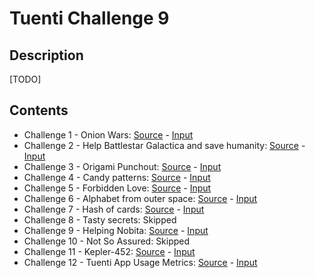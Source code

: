 # Tuenti Challenge 9

## Description
[TODO]

## Contents
* Challenge 1 - Onion Wars: [Source](src/onion_wars.py) - [Input](res/onion_wars)
* Challenge 2 - Help Battlestar Galactica and save humanity: [Source](src/onion_wars.py) - [Input](res/onion_wars)
* Challenge 3 - Origami Punchout: [Source](src/origami_punchout.py) - [Input](res/origami_punchout)
* Challenge 4 - Candy patterns: [Source](src/candy_patterns.py) - [Input](res/candy_patterns)
* Challenge 5 - Forbidden Love: [Source](src/forbidden_love.py) - [Input](res/forbidden_love)
* Challenge 6 - Alphabet from outer space: [Source](src/alphabet.py) - [Input](res/alphabet)
* Challenge 7 - Hash of cards: [Source](src/hash_of_cards.py) - [Input](res/hash_of_cards)
* Challenge 8 - Tasty secrets: Skipped
* Challenge 9 - Helping Nobita: [Source](src/helping_nobita.py) - [Input](res/helping_nobita)
* Challenge 10 - Not So Assured: Skipped
* Challenge 11 - Kepler-452: [Source](src/kepler.py) - [Input](res/kepler)
* Challenge 12 - Tuenti App Usage Metrics: [Source](src/usage_metrics.sql) - [Input](res/usage_metrics)
